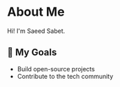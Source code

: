 # About Me

Hi! I'm Saeed Sabet.

## 🎯 My Goals

- Build open-source projects
- Contribute to the tech community
